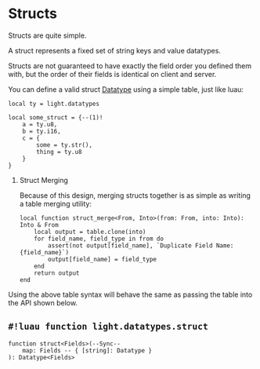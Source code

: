 # Structs

Structs are quite simple.

A struct represents a fixed set of string keys and value datatypes.

Structs are not guaranteed to have exactly the field order you defined them with, but the order of their fields is
identical on client and server.

You can define a valid struct [Datatype](../../index.md#what-is-a-datatype) using a simple table, just like luau:

```luau
local ty = light.datatypes

local some_struct = {--(1)!
    a = ty.u8,
    b = ty.i16,
    c = {
        some = ty.str(),
        thing = ty.u8
    }
}
```

1. Struct Merging

    Because of this design, merging structs together is as simple as writing a table merging utility:

    ```luau title='struct_merge.luau'
    local function struct_merge<From, Into>(from: From, into: Into): Into & From
        local output = table.clone(into)
        for field_name, field_type in from do
            assert(not output[field_name], `Duplicate Field Name: {field_name}`)
            output[field_name] = field_type
        end
        return output
    end
    ```

Using the above table syntax will behave the same as passing the table into the API shown below.

## `#!luau function light.datatypes.struct`

```luau title='<!-- client --> <!-- server --> <!-- shared --> <!-- sync -->'
function struct<Fields>(--Sync--
    map: Fields -- { [string]: Datatype }
): Datatype<Fields>
```
